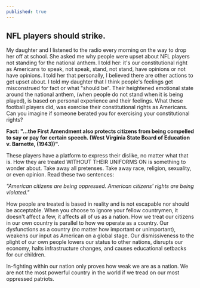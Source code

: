 ```yaml
---
published: true
---
```

## NFL players should strike.

My daughter and I listened to the radio every morning on the way to drop her off at school. She asked me why people were upset about NFL players not standing for the national anthem. I told her: it's our constitutional right as Americans to speak, not speak, stand, not stand, have opinions or not have opinions. I told her that personally, I believed there are other actions to get upset about. I told my daughter that I think people's feelings get misconstrued for fact or what "should be". Their heightened emotional state around the national anthem, (when people do not stand when it is being played), is based on personal experience and their feelings. What these football players did, was exercise their constitutional rights as Americans. Can you imagine if someone berated you for exercising your constitutional rights? 
  
**Fact: "...the First Amendment also protects citizens from being compelled to say or pay for certain speech. (West Virginia State Board of Education v. Barnette, (1943))".** 
  
These players have a platform to express their dislike, no matter what that is. How they are treated WITHOUT THEIR UNIFORMS ON is something to wonder about. Take away all pretenses. Take away race, religion, sexuality, or even opinion. Read these two sentences:  
  
_"American citizens are being oppressed. American citizens' rights are being violated."_ 
  
How people are treated is based in reality and is not escapable nor should be acceptable. When you choose to ignore your fellow countrymen, it doesn't affect a few, it affects all of us as a nation. How we treat our citizens in our own country is parallel to how we operate as a country. Our dysfunctions as a country (no matter how important or unimportant), weakens our input as American on a global stage. Our dismissiveness to the plight of our own people lowers our status to other nations, disrupts our economy, halts infrastructure changes, and causes educational setbacks for our children. 
  
In-fighting within our nation only proves how weak we are as a nation. We are not the most powerful country in the world if we tread on our most oppressed patriots.

